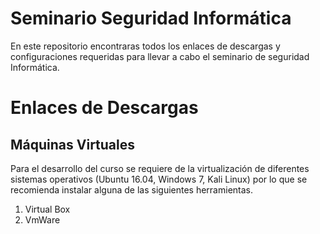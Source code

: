 # Seminario Seguridad Informática
En este repositorio encontraras todos los enlaces de descargas y configuraciones requeridas para llevar a cabo el seminario de seguridad Informática.

# Enlaces de Descargas
## Máquinas Virtuales 
Para el desarrollo del curso se requiere de la virtualización de diferentes sistemas operativos (Ubuntu 16.04, Windows 7, Kali Linux) por lo que se recomienda instalar alguna de las siguientes herramientas.
1. Virtual Box
1. VmWare
